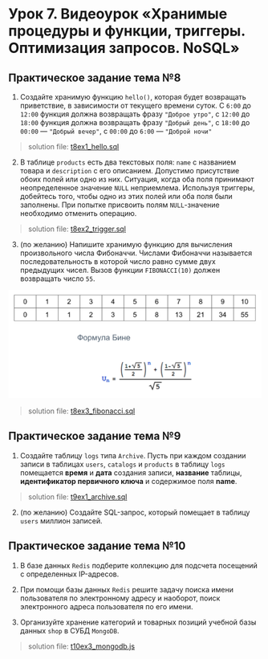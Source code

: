 # Урок 7. Видеоурок «Хранимые процедуры и функции, триггеры. Оптимизация запросов. NoSQL»
## Практическое задание тема №8
1. Создайте хранимую функцию `hello()`, которая будет возвращать приветствие, в зависимости от текущего времени суток. С `6:00` до `12:00` функция должна возвращать фразу `"Доброе утро"`, с `12:00` до `18:00` функция должна возвращать фразу `"Добрый день"`, с `18:00` до `00:00` — `"Добрый вечер"`, с `00:00` до `6:00` — `"Доброй ночи"`

> solution file: [t8ex1_hello.sql](topic8/t8ex1_hello.sql)

2. В таблице `products` есть два текстовых поля: `name` с названием товара и `description` с его описанием. Допустимо присутствие обоих полей или одно из них. Ситуация, когда оба поля принимают неопределенное значение `NULL` неприемлема. Используя триггеры, добейтесь того, чтобы одно из этих полей или оба поля были заполнены. При попытке присвоить полям `NULL`-значение необходимо отменить операцию.

> solution file: [t8ex2_trigger.sql](topic8/t8ex2_trigger.sql)

3. (по желанию) Напишите хранимую функцию для вычисления произвольного числа Фибоначчи. Числами Фибоначчи называется последовательность в которой число равно сумме двух предыдущих чисел. Вызов функции `FIBONACCI(10)` должен возвращать число `55`.

![alt text](ex8.3.png)

> solution file: [t8ex3_fibonacci.sql](topic8/t8ex3_fibonacci.sql)

## Практическое задание тема №9
1. Создайте таблицу `logs` типа `Archive`. Пусть при каждом создании записи в таблицах `users`, `catalogs` и `products` в таблицу `logs` помещается **время** и **дата** создания записи, **название** таблицы, **идентификатор первичного ключа** и содержимое поля **name**.

> solution file: [t9ex1_archive.sql](topic9/t9ex1_archive.sql)

2. (по желанию) Создайте SQL-запрос, который помещает в таблицу `users` миллион записей.


## Практическое задание тема №10
1. В базе данных `Redis` подберите коллекцию для подсчета посещений с определенных IP-адресов.

2. При помощи базы данных `Redis` решите задачу поиска имени пользователя по электронному адресу и наоборот, поиск электронного адреса пользователя по его имени.

3. Организуйте хранение категорий и товарных позиций учебной базы данных `shop` в СУБД `MongoDB`.

> solution file: [t10ex3_mongodb.js](topic10/t10ex3_mongodb.js)